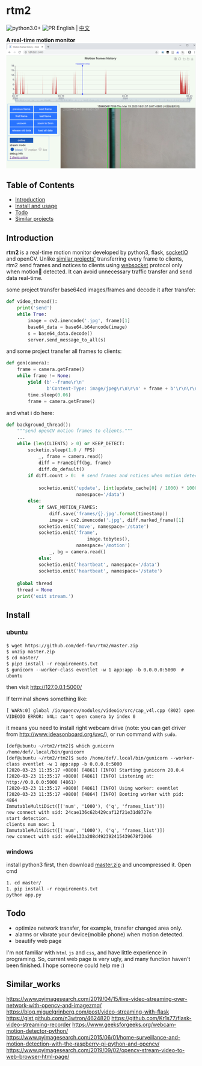 # rtm2

![python3.0+](https://img.shields.io/badge/python-3.0+-blue)
![PR](https://img.shields.io/badge/PRs-welcome-brightgreen)
English | [中文](README-zh.md)

**A real-time motion monitor**
![screenshot](doc/chart_page.PNG)

## Table of Contents
- [Introduction](#Introduction)
- [Install and usage](#Install)
- [Todo](#Todo)
- [Similar projects](#Similar_works)

## Introduction
**rtm2** is a real-time motion monitor developed by python3, flask, [socketIO](https://socket.io/) and openCV.
Unlike [similar projects'](#Similar_works) transferring every frame to clients, rtm2 send frames and notices to clients using [websocket](https://en.wikipedia.org/wiki/WebSocket) protocol only when motion🏃 detected.
It can avoid unnecessary traffic transfer and send data real-time.


some project transfer base64ed images/frames and decode it after transfer:
```python
def video_thread():
    print('send')
    while True:
        image = cv2.imencode('.jpg', frame)[1]
        base64_data = base64.b64encode(image)
        s = base64_data.decode()
        server.send_message_to_all(s)
```

and some project transfer all frames to clients:
```python
def gen(camera):
    frame = camera.getFrame()
    while frame != None:
        yield (b'--frame\r\n'
               b'Content-Type: image/jpeg\r\n\r\n' + frame + b'\r\n\r\n')
        time.sleep(0.06)
        frame = camera.getFrame()
```

and what i do here:
```python
def background_thread():
    """send openCV motion frames to clients."""
    ...
    while (len(CLIENTS) > 0) or KEEP_DETECT:
        socketio.sleep(1.0 / FPS)
            _, frame = camera.read()
            diff = FrameDiff(bg, frame)
            diff.do_default()
        if diff.count > 0:  # send frames and notices when motion detected.
           
            socketio.emit('update', [int(update_cache[0] / 1000) * 1000, 1, [update_cache[0]]],
                          namespace='/data')
        else:
            if SAVE_MOTION_FRAMES:
                diff.save('frames/{}.jpg'.format(timestamp))
                image = cv2.imencode('.jpg', diff.marked_frame)[1]
            socketio.emit('move', namespace='/state')
            socketio.emit('frame',
                              image.tobytes(),
                          namespace='/motion')
                _, bg = camera.read()
            else:
            socketio.emit('heartbeat', namespace='/data')
            socketio.emit('heartbeat', namespace='/state')

    global thread
    thread = None
    print('exit stream.')
```


## Install
### ubuntu
```shell script
$ wget https://github.com/def-fun/rtm2/master.zip
$ unzip master.zip
$ cd master/
$ pip3 install -r requirements.txt
$ gunicorn --worker-class eventlet -w 1 app:app -b 0.0.0.0:5000  # ubuntu
```
then visit http://127.0.0.1:5000/


If terminal shows something like:
```
[ WARN:0] global /io/opencv/modules/videoio/src/cap_v4l.cpp (802) open VIDEOIO ERROR: V4L: can't open camera by index 0
```
it means you need to install right webcam drive (note: you can get driver from http://www.ideasonboard.org/uvc/),
 or run command with `sudo`.
```shell script
[def@ubuntu ~/rtm2/rtm2]$ which gunicorn 
/home/def/.local/bin/gunicorn
[def@ubuntu ~/rtm2/rtm2]$ sudo /home/def/.local/bin/gunicorn --worker-class eventlet -w 1 app:app -b 0.0.0.0:5000
[2020-03-23 11:35:17 +0800] [4861] [INFO] Starting gunicorn 20.0.4
[2020-03-23 11:35:17 +0800] [4861] [INFO] Listening at: http://0.0.0.0:5000 (4861)
[2020-03-23 11:35:17 +0800] [4861] [INFO] Using worker: eventlet
[2020-03-23 11:35:17 +0800] [4864] [INFO] Booting worker with pid: 4864
ImmutableMultiDict([('num', '1000'), ('q', 'frames_list')])
new connect with sid: 24cae136c62b429caf12f21e31d8727e
start detection.
clients num now: 1
ImmutableMultiDict([('num', '1000'), ('q', 'frames_list')])
new connect with sid: e90e133a208d492392415439678f2006

```

### windows
install python3 first, then download [master.zip](https://github.com/def-fun/rtm2/master.zip) and uncompressed it.
Open cmd
```
1. cd master/
1. pip install -r requirements.txt
python app.py
```


## Todo
+ optimize network transfer, for example, transfer changed area only.
+ alarms or vibrate your device(mobile phone) when motion detected.
+ beautify web page

I'm not familiar with `html` `js` and `css`, and have little experience in programing.
So, current web page is very ugly, and many function haven't been finished. I hope someone could help me :)

## Similar_works
https://www.pyimagesearch.com/2019/04/15/live-video-streaming-over-network-with-opencv-and-imagezmq/
https://blog.miguelgrinberg.com/post/video-streaming-with-flask
https://gist.github.com/n3wtron/4624820 
https://github.com/Kr1s77/flask-video-streaming-recorder 
https://www.geeksforgeeks.org/webcam-motion-detector-python/ 
https://www.pyimagesearch.com/2015/06/01/home-surveillance-and-motion-detection-with-the-raspberry-pi-python-and-opencv/ 
https://www.pyimagesearch.com/2019/09/02/opencv-stream-video-to-web-browser-html-page/ 
